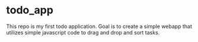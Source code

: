 # todo_app
This repo is my first todo application. 
Goal is to create a simple webapp that utilizes simple javascript code to drag and drop and sort tasks.
